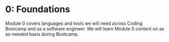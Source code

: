 # 0: Foundations

Module 0 covers languages and tools we will need across Coding Bootcamp and as a software engineer. We will learn Module 0 content on as as-needed basis during Bootcamp.
